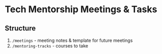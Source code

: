 # Tech Mentorship Meetings & Tasks

## Structure

1. `/meetings`         - meeting notes & template for future meetings
2. `/mentoring-tracks` - courses to take
